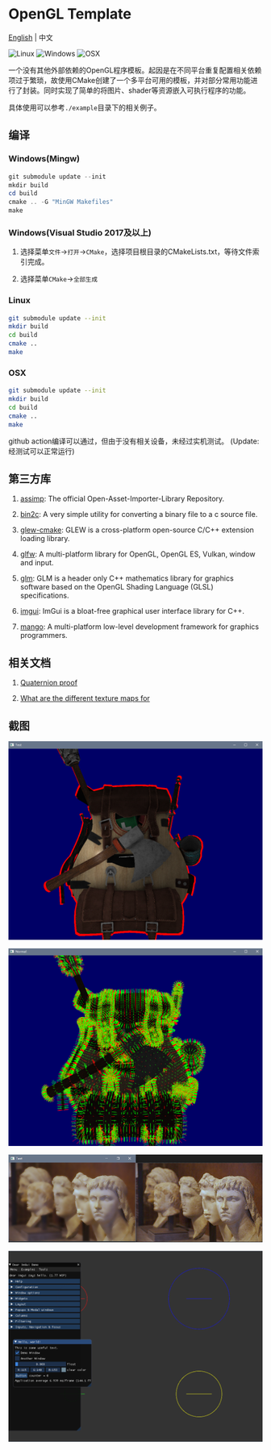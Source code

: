 # OpenGL Template

[English](README.md) | 中文

![Linux](https://github.com/Biobots/GL-Template/workflows/Linux/badge.svg) ![Windows](https://github.com/Biobots/GL-Template/workflows/Windows/badge.svg) ![OSX](https://github.com/Biobots/GL-Template/workflows/OSX/badge.svg)

一个没有其他外部依赖的OpenGL程序模板。起因是在不同平台重复配置相关依赖项过于繁琐，故使用CMake创建了一个多平台可用的模板，并对部分常用功能进行了封装。同时实现了简单的将图片、shader等资源嵌入可执行程序的功能。

具体使用可以参考`./example`目录下的相关例子。

## 编译

### Windows(Mingw)

```powershell
git submodule update --init
mkdir build
cd build
cmake .. -G "MinGW Makefiles"
make
```

### Windows(Visual Studio 2017及以上)

1. 选择菜单`文件`->`打开`->`CMake`，选择项目根目录的CMakeLists.txt，等待文件索引完成。

2. 选择菜单`CMake`->`全部生成`

### Linux

```bash
git submodule update --init
mkdir build
cd build
cmake ..
make
```

### OSX

```bash
git submodule update --init
mkdir build
cd build
cmake ..
make
```

github action编译可以通过，但由于没有相关设备，未经过实机测试。
(Update: 经测试可以正常运行)

## 第三方库

1. [assimp](https://github.com/assimp/assimp): The official Open-Asset-Importer-Library Repository.

2. [bin2c](https://github.com/gwilymk/bin2c): A very simple utility for converting a binary file to a c source file.

3. [glew-cmake](https://github.com/Perlmint/glew-cmake): GLEW is a cross-platform open-source C/C++ extension loading library.

4. [glfw](https://github.com/glfw/glfw): A multi-platform library for OpenGL, OpenGL ES, Vulkan, window and input.

5. [glm](https://github.com/g-truc/glm): GLM is a header only C++ mathematics library for graphics software based on the OpenGL Shading Language (GLSL) specifications.

6. [imgui](https://github.com/ocornut/imgui): ImGui is a bloat-free graphical user interface library for C++.

7. [mango](https://github.com/t0rakka/mango): A multi-platform low-level development framework for graphics programmers.

## 相关文档

1. [Quaternion proof](http://graphics.stanford.edu/courses/cs348a-17-winter/Papers/quaternion.pdf)

2. [What are the different texture maps for](https://help.poliigon.com/en/articles/1712652-what-are-the-different-texture-maps-for)

## 截图

![Shade](screenshots/shade.png)

![Normal Visualization](screenshots/normal_visualize.png)

![Guided filter](screenshots/guidedfilter.png)

![Imgui](screenshots/geometrywithimgui.png)
